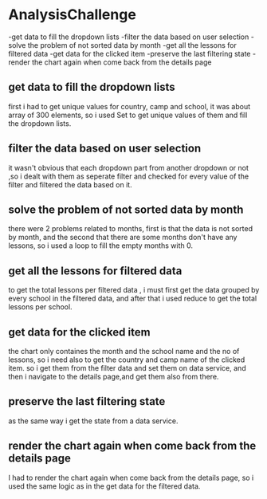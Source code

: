 # AnalysisChallenge

-get data to fill the dropdown lists
-filter the data based on user selection
-solve the problem of not sorted data by month
-get all the lessons for filtered data
-get data for the clicked item
-preserve the last filtering state
-render the chart again when come back from the details page

## get data to fill the dropdown lists

first i had to get unique values for country, camp and school, it was about array of 300 elements, so i used Set to get unique values of them and fill the dropdown lists.

## filter the data based on user selection

it wasn't obvious that each dropdown part from another dropdown or not ,so i dealt with them as seperate filter and checked for every value of the filter and filtered the data based on it.

## solve the problem of not sorted data by month

there were 2 problems related to months, first is that the data is not sorted by month, and the second that there are some months don't have any lessons, so i used a loop to fill the empty months with 0.

## get all the lessons for filtered data

to get the total lessons per filtered data , i must first get the data grouped by every school in the filtered data, and after that i used reduce to get the total lessons per school.

## get data for the clicked item

the chart only containes the month and the school name and the no of lessons, so i need also to get the country and camp name of the clicked item.
so i get them from the filter data and set them on data service, and then i navigate to the details page,and get them also from there.

## preserve the last filtering state

as  the same way i get the state from a data service.

## render the chart again when come back from the details page

I had to render the chart again when come back from the details page, so i used the same logic as in the get data for the filtered data.

